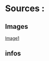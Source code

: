 # Sources :
## Images
<a href="https://fr.wikipedia.org/wiki/Rite_funéraire_dans_l%27Égypte_antique">Image1</a>
## infos
